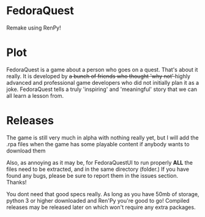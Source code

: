 # FedoraQuest
Remake using RenPy!

# Plot
FedoraQuest is a game about a person who goes on a quest. That's about it really. It is developed by <s> a bunch of friends who thought 'why not' </s> highly advanced and professional game developers who did not initially plan it as a joke. FedoraQuest tells a truly 'inspiring' and 'meaningful' story that we can all learn a lesson from.
# Releases
The game is still very much in alpha with nothing really yet, but I will add the .rpa files when the game has some playable content if anybody wants to download them

Also, as annoying as it may be, for FedoraQuestUI to run properly <b>ALL</b> the files need to be extracted, and in the same directory (folder.) If you have found any bugs, please be sure to report them in the issues section. Thanks!

You dont need that good specs really. As long as you have 50mb of storage, python 3 or higher downloaded and Ren'Py you're good to go! Compiled releases may be released later on which won't require any extra packages.

